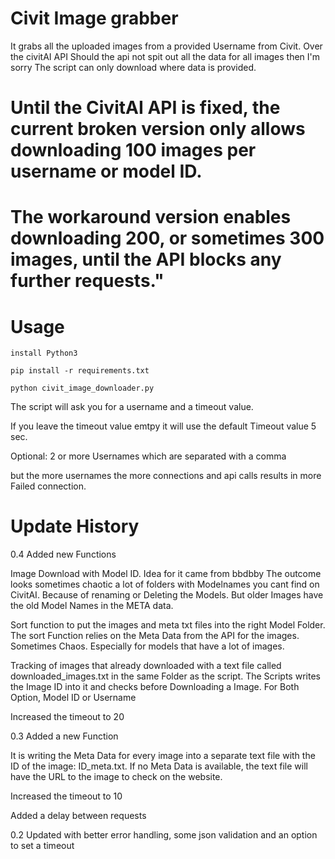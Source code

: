 # Civit Image grabber

It grabs all the uploaded images from a provided Username from Civit. Over the civitAI API 
Should the api not spit out all the data for all images then I'm sorry 
The script can only download where data is provided.

# Until the CivitAI API is fixed, the current broken version only allows downloading 100 images per username or model ID. 
# The workaround version enables downloading 200, or sometimes 300 images, until the API blocks any further requests."

# Usage 
```
install Python3
```
```
pip install -r requirements.txt
```
```
python civit_image_downloader.py  
```
The script  will ask you for a username and a timeout value.

If you leave the timeout value emtpy it will use the default Timeout value 5 sec.

Optional: 2 or more Usernames which are separated with a comma

but the more usernames the more connections and api calls results in more Failed connection. 



# Update History

0.4 Added new Functions

Image Download with Model ID. Idea for it came from bbdbby 
The outcome looks sometimes chaotic a lot of folders with Modelnames you cant find on CivitAI. 
Because of renaming or Deleting the Models. But older Images have the old Model Names in the META data. 


Sort function to put the images and meta txt files into the right Model Folder. 
The sort Function relies on the Meta Data from the API for the images. Sometimes Chaos. 
Especially for models that have a lot of images.


Tracking of images that already downloaded with a text file called downloaded_images.txt in the same Folder as the script.
The Scripts writes the Image ID into  it and checks before Downloading a Image. 
For Both Option, Model ID or Username

Increased the timeout to 20

0.3 Added a new Function

It is writing the Meta Data for every image into a separate text file with  the ID of the image: ID_meta.txt.
If no Meta Data is available, the text file will have the URL to the image to check on the website.

Increased the timeout to 10

Added a delay between requests  
    
0.2 Updated with better error handling, some json validation and an option to set a timeout
